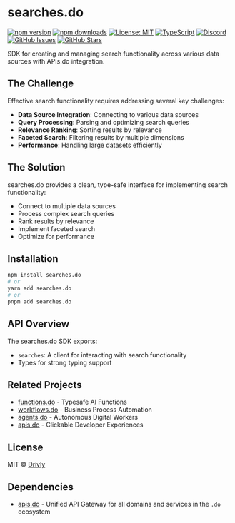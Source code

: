 # searches.do

[![npm version](https://img.shields.io/npm/v/searches.do.svg)](https://www.npmjs.com/package/searches.do)
[![npm downloads](https://img.shields.io/npm/dm/searches.do.svg)](https://www.npmjs.com/package/searches.do)
[![License: MIT](https://img.shields.io/badge/License-MIT-blue.svg)](https://opensource.org/licenses/MIT)
[![TypeScript](https://img.shields.io/badge/TypeScript-4.9.5-blue.svg)](https://www.typescriptlang.org/)
[![Discord](https://img.shields.io/badge/Discord-Join%20Chat-7289da?logo=discord&logoColor=white)](https://discord.gg/tafnNeUQdm)
[![GitHub Issues](https://img.shields.io/github/issues/drivly/ai.svg)](https://github.com/drivly/ai/issues)
[![GitHub Stars](https://img.shields.io/github/stars/drivly/ai.svg)](https://github.com/drivly/ai)

SDK for creating and managing search functionality across various data sources with APIs.do integration.

## The Challenge

Effective search functionality requires addressing several key challenges:

- **Data Source Integration**: Connecting to various data sources
- **Query Processing**: Parsing and optimizing search queries
- **Relevance Ranking**: Sorting results by relevance
- **Faceted Search**: Filtering results by multiple dimensions
- **Performance**: Handling large datasets efficiently

## The Solution

searches.do provides a clean, type-safe interface for implementing search functionality:

- Connect to multiple data sources
- Process complex search queries
- Rank results by relevance
- Implement faceted search
- Optimize for performance

## Installation

```bash
npm install searches.do
# or
yarn add searches.do
# or
pnpm add searches.do
```

## API Overview

The searches.do SDK exports:

- `searches`: A client for interacting with search functionality
- Types for strong typing support

## Related Projects

- [functions.do](https://functions.do) - Typesafe AI Functions
- [workflows.do](https://workflows.do) - Business Process Automation
- [agents.do](https://agents.do) - Autonomous Digital Workers
- [apis.do](https://apis.do) - Clickable Developer Experiences

## License

MIT © [Drivly](https://driv.ly)

## Dependencies

- [apis.do](https://www.npmjs.com/package/apis.do) - Unified API Gateway for all domains and services in the `.do` ecosystem
